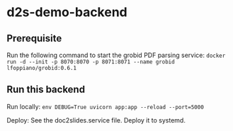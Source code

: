 # d2s-demo-backend

## Prerequisite
Run the following command to start the grobid PDF parsing service:
`docker run -d --init -p 8070:8070 -p 8071:8071 --name grobid lfoppiano/grobid:0.6.1`

## Run this backend
Run locally:
`env DEBUG=True uvicorn app:app --reload --port=5000`

Deploy:
See the doc2slides.service file. Deploy it to systemd.
